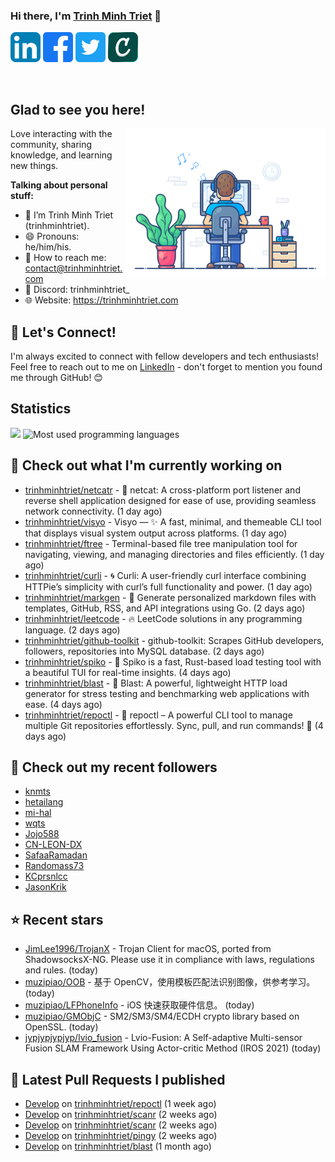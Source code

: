 ### Hi there, I'm <a href="https://trinhminhtriet.com" target="_blank" title="Trinh Minh Triet">Trinh Minh Triet</a> 👋

[![trinhminhtriet's LinkedIn Profile](images/linkedin.png)](https://linkedin.com/in/triet-trinh)
[![trinhminhtriet's Facebook Profile](images/facebook.png)](https://www.facebook.com/trinhminhtriet)
[![trinhminhtriet's X Profile](images/twitter.png)](https://x.com/trinhminhtriet)
[![trinhminhtriet's Credly Profile](images/credly.png)](https://www.credly.com/users/trinhminhtriet)

</br>

## Glad to see you here!

<img align="right" alt="Trinh Minh Triet" src="images/coding.gif" width="320px" />

Love interacting with the community, sharing knowledge, and learning new things.

**Talking about personal stuff:**

- 👨 I’m Trinh Minh Triet (trinhminhtriet).
- 😄 Pronouns: he/him/his.
- 📧 How to reach me: contact@trinhminhtriet.com
- 💬 Discord: trinhminhtriet_
- 🌐 Website: https://trinhminhtriet.com

## 🤝 Let's Connect! 

I'm always excited to connect with fellow developers and tech enthusiasts! 
Feel free to reach out to me on [LinkedIn](https://linkedin.com/in/triet-trinh) - don't forget to mention you found me through GitHub! 😊

## Statistics

<img src="https://github-profile-summary-cards.vercel.app/api/cards/profile-details?username=trinhminhtriet&theme=github_dark" />
<img src="https://github-readme-stats.vercel.app/api/top-langs/?username=trinhminhtriet&theme=default&show_icons=true&hide_border=true&layout=compact" alt="Most used programming languages" />

## 👷 Check out what I'm currently working on

- [trinhminhtriet/netcatr](https://github.com/trinhminhtriet/netcatr) - 📡 netcat: A cross-platform port listener and reverse shell application designed for ease of use, providing seamless network connectivity. (1 day ago)
- [trinhminhtriet/visyo](https://github.com/trinhminhtriet/visyo) - Visyo — ✨ A fast, minimal, and themeable CLI tool that displays visual system output across platforms. (1 day ago)
- [trinhminhtriet/ftree](https://github.com/trinhminhtriet/ftree) - Terminal-based file tree manipulation tool for navigating, viewing, and managing directories and files efficiently. (1 day ago)
- [trinhminhtriet/curli](https://github.com/trinhminhtriet/curli) - 🌀 Curli: A user-friendly curl interface combining HTTPie’s simplicity with curl’s full functionality and power. (1 day ago)
- [trinhminhtriet/markgen](https://github.com/trinhminhtriet/markgen) - 📜 Generate personalized markdown files with templates, GitHub, RSS, and API integrations using Go. (2 days ago)
- [trinhminhtriet/leetcode](https://github.com/trinhminhtriet/leetcode) - 🔥 LeetCode solutions in any programming language. (2 days ago)
- [trinhminhtriet/github-toolkit](https://github.com/trinhminhtriet/github-toolkit) - github-toolkit: Scrapes GitHub developers, followers, repositories into MySQL database. (2 days ago)
- [trinhminhtriet/spiko](https://github.com/trinhminhtriet/spiko) - 🚀 Spiko is a fast, Rust-based load testing tool with a beautiful TUI for real-time insights. (4 days ago)
- [trinhminhtriet/blast](https://github.com/trinhminhtriet/blast) - 🚀 Blast: A powerful, lightweight HTTP load generator for stress testing and benchmarking web applications with ease. (4 days ago)
- [trinhminhtriet/repoctl](https://github.com/trinhminhtriet/repoctl) - 🚀 repoctl – A powerful CLI tool to manage multiple Git repositories effortlessly. Sync, pull, and run commands! 🎯 (4 days ago)

## 👯 Check out my recent followers

- [knmts](https://github.com/knmts)
- [hetailang](https://github.com/hetailang)
- [mi-hal](https://github.com/mi-hal)
- [wqts](https://github.com/wqts)
- [Jojo588](https://github.com/Jojo588)
- [CN-LEON-DX](https://github.com/CN-LEON-DX)
- [SafaaRamadan](https://github.com/SafaaRamadan)
- [Randomass73](https://github.com/Randomass73)
- [KCprsnlcc](https://github.com/KCprsnlcc)
- [JasonKrik](https://github.com/JasonKrik)

## ⭐ Recent stars

- [JimLee1996/TrojanX](https://github.com/JimLee1996/TrojanX) - Trojan Client for macOS, ported from ShadowsocksX-NG. Please use it in compliance with laws, regulations and rules. (today)
- [muzipiao/OOB](https://github.com/muzipiao/OOB) - 基于 OpenCV，使用模板匹配法识别图像，供参考学习。 (today)
- [muzipiao/LFPhoneInfo](https://github.com/muzipiao/LFPhoneInfo) - iOS 快速获取硬件信息。 (today)
- [muzipiao/GMObjC](https://github.com/muzipiao/GMObjC) - SM2/SM3/SM4/ECDH crypto library based on OpenSSL. (today)
- [jypjypjypjyp/lvio_fusion](https://github.com/jypjypjypjyp/lvio_fusion) - Lvio-Fusion: A Self-adaptive Multi-sensor Fusion SLAM Framework Using Actor-critic Method (IROS 2021) (today)

## 🔨 Latest Pull Requests I published

- [Develop](https://github.com/trinhminhtriet/repoctl/pull/17) on [trinhminhtriet/repoctl](https://github.com/trinhminhtriet/repoctl) (1 week ago)
- [Develop](https://github.com/trinhminhtriet/scanr/pull/22) on [trinhminhtriet/scanr](https://github.com/trinhminhtriet/scanr) (2 weeks ago)
- [Develop](https://github.com/trinhminhtriet/scanr/pull/21) on [trinhminhtriet/scanr](https://github.com/trinhminhtriet/scanr) (2 weeks ago)
- [Develop](https://github.com/trinhminhtriet/pingy/pull/8) on [trinhminhtriet/pingy](https://github.com/trinhminhtriet/pingy) (2 weeks ago)
- [Develop](https://github.com/trinhminhtriet/blast/pull/13) on [trinhminhtriet/blast](https://github.com/trinhminhtriet/blast) (1 month ago)